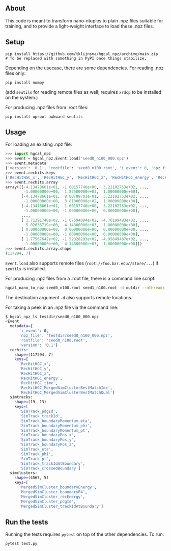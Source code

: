 ## About

This code is meant to transform nano-ntuples to plain .npz files suitable for training, and to provide a light-weight interface to load these .npz files.


## Setup

```
pip install https://github.com/tklijnsma/hgcal_npz/archive/main.zip
# To be replaced with something in PyPI once things stabilize.
```

Depending on the usecase, there are some dependencies.
For reading .npz files only:

```
pip install numpy
```

(add `seutils` for reading remote files as well; requires `xrdcp` to be installed on the system.)

For producing .npz files from .root files:

```
pip install uproot awkward seutils
```


## Usage

For loading an existing .npz file:

```python
>>> import hgcal_npz
>>> event = hgcal_npz.Event.load('seed0_n100_000.npz')
>>> event.metadata
{'version': '0.1', 'rootfile': 'seed0_n100.root', 'i_event': 0, 'npz_file': 'seed0_n100_000.npz'}
>>> event.rechits.keys
['RecHitHGC_x', 'RecHitHGC_y', 'RecHitHGC_z', 'RecHitHGC_energy', 'RecHitHGC_time', 'RecHitHGC_MergedSimClusterBestMatchIdx', 'RecHitHGC_MergedSimClusterBestMatchQual']
>>> event.rechits.array
array([[-4.13478661e+01, -1.60157740e+00,  3.22102753e+02, ...,
        -1.00000000e+00,  1.82500000e+03,  1.00000000e+00],
       [-4.13478661e+01,  8.00788701e-01,  3.22102753e+02, ...,
        -1.00000000e+00,  3.81000000e+02,  1.00000000e+00],
       [-4.13478661e+01,  1.60157740e+00,  3.22102753e+02, ...,
        -1.00000000e+00, -1.00000000e+00,  0.00000000e+00],
       ...,
       [ 1.71291748e+02, -1.67594894e+02, -4.70199493e+02, ...,
         5.02636719e+00,  4.14800000e+03,  1.00000000e+00],
       [ 0.00000000e+00,  0.00000000e+00,  0.00000000e+00, ...,
        -1.00000000e+00, -1.00000000e+00,  0.00000000e+00],
       [ 1.77567642e+02, -1.52328293e+02, -4.95849487e+02, ...,
        -1.00000000e+00,  4.14800000e+03,  1.00000000e+00]])
>>> event.rechits.array.shape
(117294, 7)
```

`Event.load` also supports remote files (`root://foo.bar.edu//store/...`) if `seutils` is installed.


For producing .npz files from a .root file, there is a command line script:

```bash
hgcal_nano_to_npz seed0_n100.root seed1_n100.root -d outdir --nthreads 2
```

The destination argument `-d` also supports remote locations.


For taking a peek in an .npz file via the command line:

```bash
$ hgcal_npz_ls testdir/seed0_n100_000.npz
<Event
  metadata={
      'i_event': 0,
      'npz_file': 'testdir/seed0_n100_000.npz',
      'rootfile': 'seed0_n100.root',
      'version': '0.1'}
  rechits:
    shape=(117294, 7)
    keys=[
      'RecHitHGC_x',
      'RecHitHGC_y',
      'RecHitHGC_z',
      'RecHitHGC_energy',
      'RecHitHGC_time',
      'RecHitHGC_MergedSimClusterBestMatchIdx',
      'RecHitHGC_MergedSimClusterBestMatchQual']
  simtracks:
    shape=(19, 13)
    keys=[
      'SimTrack_pdgId',
      'SimTrack_trackId',
      'SimTrack_boundaryMomentum_eta',
      'SimTrack_boundaryMomentum_phi',
      'SimTrack_boundaryMomentum_pt',
      'SimTrack_boundaryPos_x',
      'SimTrack_boundaryPos_y',
      'SimTrack_boundaryPos_z',
      'SimTrack_eta',
      'SimTrack_phi',
      'SimTrack_pt',
      'SimTrack_trackIdAtBoundary',
      'SimTrack_crossedBoundary']
  simclusters:
    shape=(4567, 5)
    keys=[
      'MergedSimCluster_boundaryEnergy',
      'MergedSimCluster_boundaryP4',
      'MergedSimCluster_recEnergy',
      'MergedSimCluster_pdgId',
      'MergedSimCluster_trackIdAtBoundary']
```


## Run the tests

Running the tests requires `pytest` on top of the other dependencies. To run:

```
pytest test.py
```
